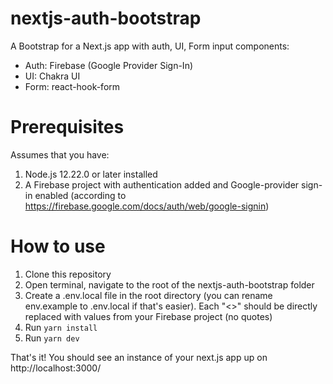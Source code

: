 # nextjs-auth-bootstrap
A Bootstrap for a Next.js app with auth, UI, Form input components:
- Auth: Firebase (Google Provider Sign-In)
- UI: Chakra UI
- Form: react-hook-form

# Prerequisites
Assumes that you have:
1. Node.js 12.22.0 or later installed
2. A Firebase project with authentication added and Google-provider sign-in enabled (according to https://firebase.google.com/docs/auth/web/google-signin)

# How to use
1. Clone this repository
2. Open terminal, navigate to the root of the nextjs-auth-bootstrap folder
3. Create a .env.local file in the root directory (you can rename env.example to .env.local if that's easier). Each "<>" should be directly replaced with values from your Firebase project (no quotes)
4. Run `yarn install`
5. Run `yarn dev`

That's it! You should see an instance of your next.js app up on http://localhost:3000/
